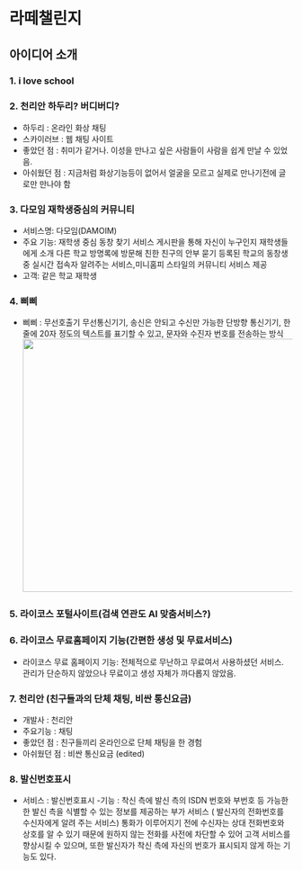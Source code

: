 # 라떼챌린지

## 아이디어 소개

### 1. i love school
### 2. 천리안 하두리? 버디버디?

- 하두리 : 온라인 화상 채팅
- 스카이러브 : 웹 채팅 사이트
- 좋았던 점 : 취미가 같거나. 이성을 만나고 싶은 사람들이 사람을 쉽게 만날 수 있었음.
- 아쉬웠던 점 : 지금처럼 화상기능등이 없어서 얼굴을 모르고 실제로 만나기전에 글로만 만나야 함

### 3. 다모임 재학생중심의 커뮤니티
- 서비스명: 다모임(DAMOIM)
- 주요 기능: 재학생 중심 동창 찾기 서비스
 게시판을 통해 자신이 누구인지 재학생들에게 소개
다른 학교 방명록에 방문해 친한 친구의 안부 묻기
등록된 학교의 동창생 중 실시간 접속자 알려주는 서비스,미니홈피 스타일의 커뮤니티 서비스 제공
- 고객: 같은 학교 재학생

### 4. 삐삐
- 삐삐 : 무선호출기 무선통신기기, 송신은 안되고 수신만 가능한 단방향 통신기기, 한 줄에 20자 정도의 텍스트를 표기할 수 있고, 문자와 수진자 번호를 전송하는 방식
<img src="https://github.com/zel0rd/relay_02/blob/master/images/%EC%82%90%EC%82%90.jpeg" width="600px" height="450px" ></img>
### 5. 라이코스 포털사이트(검색 연관도 AI 맞춤서비스?)
### 6. 라이코스 무료홈페이지 기능(간편한 생성 및 무료서비스)
- 라이코스 무료 홈페이지 기능: 전체적으로 무난하고 무료여서 사용하셨던 서비스. 관리가 단순하지 않았으나 무료이고 생성 자체가 까다롭지 않았음.

### 7. 천리안 (친구들과의 단체 채팅, 비싼 통신요금)
- 개발사 : 천리안
- 주요기능 : 채팅
- 좋았던 점 : 친구들끼리 온라인으로 단체 채팅을 한 경험
- 아쉬웠던 점 : 비싼 통신요금 (edited) 

### 8. 발신번호표시
- 서비스 : 발신번호표시
-기능 : 착신 측에 발신 측의 ISDN 번호와 부번호 등 가능한 한 발신 측을 식별할 수 있는 정보를 제공하는 부가 서비스 ( 발신자의 전화번호를 수신자에게 알려 주는 서비스)
통화가 이루어지기 전에 수신자는 상대 전화번호와 상호를 알 수 있기 때문에 원하지 않는 전화를 사전에 차단할 수 있어 고객 서비스를 향상시킬 수 있으며, 또한 발신자가 착신 측에 자신의 번호가 표시되지 않게 하는 기능도 있다.
